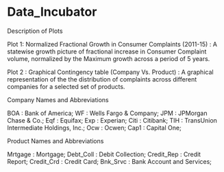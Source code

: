 # Data_Incubator
Description of Plots

Plot 1: Normalized Fractional Growth in Consumer Complaints (2011-15) : A statewise growth picture of fractional increase in Consumer Complaint volume, normalized by the Maximum growth across a period of 5 years.

Plot 2 : Graphical Contingency table (Company Vs. Product) : A graphical representation of the the distribution of complaints across different companies for a selected set of products. 

Company Names and Abbreviations

BOA : Bank of America; 
WF : Wells Fargo & Company; 
JPM : JPMorgan Chase & Co.; 
Eqf : Equifax; 
Exp : Experian; 
Citi : Citibank; 
TIH : TransUnion Intermediate Holdings, Inc.; 
Ocw : Ocwen; 
Cap1 : Capital One; 

Product Names and Abbreviations

Mrtgage : Mortgage; 
Debt_Coll : Debit Collection; 
Credit_Rep : Credit Report; 
Credit_Crd : Credit Card; 
Bnk_Srvc : Bank Account and Services; 
